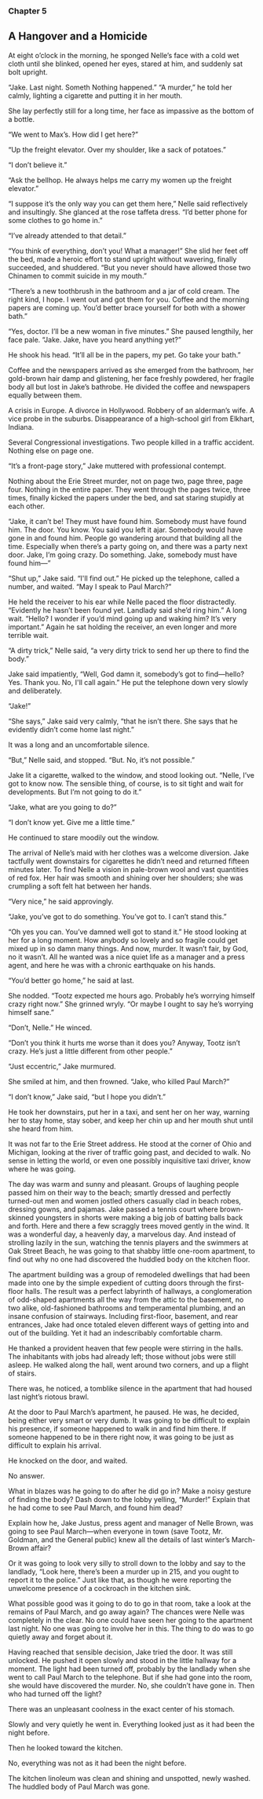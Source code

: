 ### Chapter 5
## A Hangover and a Homicide

At eight o’clock in the morning, he sponged Nelle’s face with a cold wet cloth until she blinked, opened her eyes, stared at him, and suddenly sat bolt upright.

“Jake. Last night. Someth
Nothing happened.” “A murder,” he told her calmly, lighting a cigarette and putting it in her mouth.

She lay perfectly still for a long time, her face as impassive as the bottom of a bottle.

“We went to Max’s. How did I get here?”

“Up the freight elevator. Over my shoulder, like a sack of potatoes.”

“I don’t believe it.”

“Ask the bellhop. He always helps me carry my women up the freight elevator.”

“I suppose it’s the only way you can get them here,” Nelle said reflectively and insultingly. She glanced at the rose taffeta dress. “I’d better phone for some clothes to go home in.”

“I’ve already attended to that detail.”

“You think of everything, don’t you! What a manager!” She slid her feet off the bed, made a heroic effort to stand upright without wavering, finally succeeded, and shuddered. “But you never should have allowed those two Chinamen to commit suicide in my mouth.”

“There’s a new toothbrush in the bathroom and a jar of cold cream. The right kind, I hope. I went out and got them for you. Coffee and the morning papers are coming up. You’d better brace yourself for both with a shower bath.”

“Yes, doctor. I’ll be a new woman in five minutes.” She paused lengthily, her face pale. “Jake. Jake, have you heard anything yet?”

He shook his head. “It’ll all be in the papers, my pet. Go take your bath.”

Coffee and the newspapers arrived as she emerged from the bathroom, her gold-brown hair damp and glistening, her face freshly powdered, her fragile body all but lost in Jake’s bathrobe. He divided the coffee and newspapers equally between them.

A crisis in Europe. A divorce in Hollywood. Robbery of an alderman’s wife. A vice probe in the suburbs. Disappearance of a high-school girl from Elkhart, Indiana.

Several Congressional investigations. Two people killed in a traffic accident. Nothing else on page one.

“It’s a front-page story,” Jake muttered with professional contempt.

Nothing about the Erie Street murder, not on page two, page three, page four. Nothing in the entire paper. They went through the pages twice, three times, finally kicked the papers under the bed, and sat staring stupidly at each other.

“Jake, it can’t be! They must have found him. Somebody must have found him. The door. You know. You said you left it ajar. Somebody would have gone in and found him. People go wandering around that building all the time. Especially when there’s a party going on, and there was a party next door. Jake, I’m going crazy. Do something. Jake, somebody must have found him—”

“Shut up,” Jake said. “I'll find out.” He picked up the telephone, called a number, and waited. “May I speak to Paul March?”

He held the receiver to his ear while Nelle paced the floor distractedly. “Evidently he hasn’t been found yet. Landlady said she’d ring him.” A long wait. “Hello? I wonder if you’d mind going up and waking him? It’s very important.” Again he sat holding the receiver, an even longer and more terrible wait.

“A dirty trick,” Nelle said, “a very dirty trick to send her up there to find the body.”

Jake said impatiently, “Well, God damn it, somebody’s got to find—hello? Yes. Thank you. No, I'll call again.” He put the telephone down very slowly and deliberately.

“Jake!”

“She says,” Jake said very calmly, “that he isn’t there. She says that he evidently didn’t come home last night.”

It was a long and an uncomfortable silence.

“But,” Nelle said, and stopped. “But. No, it’s not possible.”

Jake lit a cigarette, walked to the window, and stood looking out. “Nelle, I’ve got to know now. The sensible thing, of course, is to sit tight and wait for developments. But I’m not going to do it.”

“Jake, what are you going to do?”

“I don’t know yet. Give me a little time.”

He continued to stare moodily out the window.

The arrival of Nelle’s maid with her clothes was a welcome diversion. Jake tactfully went downstairs for cigarettes he didn’t need and returned fifteen minutes later.
To find Nelle a vision in pale-brown wool and vast quantities of red fox. Her hair was smooth and shining over her shoulders; she was crumpling a soft felt hat between her hands.

“Very nice,” he said approvingly.

“Jake, you’ve got to do something. You’ve got to. I can’t stand this.”

“Oh yes you can. You’ve damned well got to stand it.” He stood looking at her for a long moment. How anybody so lovely and so fragile could get mixed up in so damn many things. And now, murder. It wasn’t fair, by God, no it wasn’t. All he wanted was a nice quiet life as a manager and a press agent, and here he was with a chronic earthquake on his hands.

“You’d better go home,” he said at last.

She nodded. “Tootz expected me hours ago. Probably he’s worrying himself crazy right now.” She grinned wryly. “Or maybe I ought to say he’s worrying himself sane.”

“Don’t, Nelle.” He winced.

“Don’t you think it hurts me worse than it does you? Anyway, Tootz isn’t crazy. He’s just a little different from other people.”

“Just eccentric,” Jake murmured.

She smiled at him, and then frowned. “Jake, who killed Paul March?”

“I don’t know,” Jake said, “but I hope you didn’t.”

He took her downstairs, put her in a taxi, and sent her on her way, warning her to stay home, stay sober, and keep her chin up and her mouth shut until she heard from him.

It was not far to the Erie Street address. He stood at the corner of Ohio and Michigan, looking at the river of traffic going past, and decided to walk. No sense in letting the world, or even one possibly inquisitive taxi driver, know where he was going.

The day was warm and sunny and pleasant. Groups of laughing people passed him on their way to the beach; smartly dressed and perfectly turned-out men and women jostled others casually clad in beach robes, dressing gowns, and pajamas. Jake passed a tennis court where brown-skinned youngsters in shorts were making a big job of batting balls back and forth. Here and there a few scraggly trees moved gently in the wind. It was a wonderful day, a heavenly day, a marvelous day. And instead of strolling lazily in the sun, watching the tennis players and the swimmers at Oak Street Beach, he was going to that shabby little one-room apartment, to find out why no one had discovered the huddled body on the kitchen floor.

The apartment building was a group of remodeled dwellings that had been made into one by the simple expedient of cutting doors through the first-floor halls. The result was a perfect labyrinth of hallways, a conglomeration of odd-shaped apartments all the way from the attic to the basement, no two alike, old-fashioned bathrooms and temperamental plumbing, and an insane confusion of stairways. Including first-floor, basement, and rear entrances, Jake had once totaled eleven different ways of getting into and out of the building. Yet it had an indescribably comfortable charm.

He thanked a provident heaven that few people were stirring in the halls. The inhabitants with jobs had already left; those without jobs were still asleep. He walked along the hall, went around two corners, and up a flight of stairs.

There was, he noticed, a tomblike silence in the apartment that had housed last night’s riotous brawl.

At the door to Paul March’s apartment, he paused. He was, he decided, being either very smart or very dumb. It was going to be difficult to explain his presence, if someone happened to walk in and find him there. If someone happened to be in there right now, it was going to be just as difficult to explain his arrival.

He knocked on the door, and waited.

No answer.

What in blazes was he going to do after he did go in? Make a noisy gesture of finding the body? Dash down to the lobby yelling, “Murder!” Explain that he had come to see Paul March, and found him dead?

Explain how he, Jake Justus, press agent and manager of Nelle Brown, was going to see Paul March—when everyone in town (save Tootz, Mr. Goldman, and the
General public) knew all the details of last winter’s March-Brown affair?

Or it was going to look very silly to stroll down to the lobby and say to the landlady, “Look here, there’s been a murder up in 215, and you ought to report it to the police.” Just like that, as though he were reporting the unwelcome presence of a cockroach in the kitchen sink.

What possible good was it going to do to go in that room, take a look at the remains of Paul March, and go away again? The chances were Nelle was completely in the clear. No one could have seen her going to the apartment last night. No one was going to involve her in this. The thing to do was to go quietly away and forget about it.

Having reached that sensible decision, Jake tried the door. It was still unlocked. He pushed it open slowly and stood in the little hallway for a moment. The light had been turned off, probably by the landlady when she went to call Paul March to the telephone. But if she had gone into the room, she would have discovered the murder. No, she couldn’t have gone in. Then who had turned off the light?

There was an unpleasant coolness in the exact center of his stomach.

Slowly and very quietly he went in. Everything looked just as it had been the night before.

Then he looked toward the kitchen.

No, everything was not as it had been the night before.

The kitchen linoleum was clean and shining and unspotted, newly washed. The huddled body of Paul March was gone.

